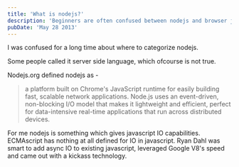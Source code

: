 ```yaml
---
title: 'What is nodejs?'
description: 'Beginners are often confused between nodejs and browser javascript'
pubDate: 'May 28 2013'
---
```


I was confused for a long time about where to categorize nodejs.

Some people called it server side language, which ofcourse is not true.

Nodejs.org defined nodejs as -

> a platform built on Chrome's JavaScript runtime for easily building fast, scalable network applications. Node.js uses an event-driven, non-blocking I/O model that makes it lightweight and efficient, perfect for data-intensive real-time applications that run across distributed devices.

For me nodejs is something which gives javascript IO capabilities. ECMAscript has nothing at all defined for IO in javascript. Ryan Dahl was smart to add async IO to existing javascript, leveraged Google V8's speed and came out with a kickass technology.
